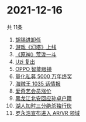 # 2021-12-16
  共 11条

  <!-- BEGIN -->
  <!-- 最后更新时间:Thu Dec 16 2021 09:11:48 GMT+0000 (Coordinated Universal Time) -->
  1. [胡锡进卸任](https://www.zhihu.com/search?q=胡锡进)
1. [游戏《幻塔》上线](https://www.zhihu.com/search?q=幻塔)
1. [《原神》荒泷一斗](https://www.zhihu.com/search?q=原神)
1. [Uzi 复出](https://www.zhihu.com/search?q=uzi)
1. [OPPO 智能眼镜](https://www.zhihu.com/search?q=oppo)
1. [量化私募 5000 万年终奖](https://www.zhihu.com/search?q=量化私募)
1. [海贼王 1035 话情报](https://www.zhihu.com/search?q=海贼王)
1. [爱奇艺会员涨价](https://www.zhihu.com/search?q=爱奇艺)
1. [黑龙江北安回应孙卓户籍](https://www.zhihu.com/search?q=孙卓)
1. [湖人加时三分绝杀独行侠](https://www.zhihu.com/search?q=湖人)
1. [罗永浩宣布进入 AR/VR 领域](https://www.zhihu.com/search?q=罗永浩)
  <!-- END -->
  